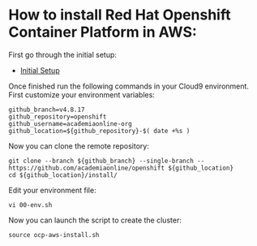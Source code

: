 # How to install Red Hat Openshift Container Platform in AWS:

First go through the initial setup:
- [Initial Setup](install/initial.md)

Once finished run the following commands in your Cloud9 environment. 
First customize your environment variables:
```
github_branch=v4.8.17
github_repository=openshift
github_username=academiaonline-org
github_location=${github_repository}-$( date +%s )
```
Now you can clone the remote repository:
```
git clone --branch ${github_branch} --single-branch -- https://github.com/academiaonline/openshift ${github_location}
cd ${github_location}/install/
```
Edit your environment file:
```
vi 00-env.sh
```
Now you can launch the script to create the cluster:
```
source ocp-aws-install.sh
```
